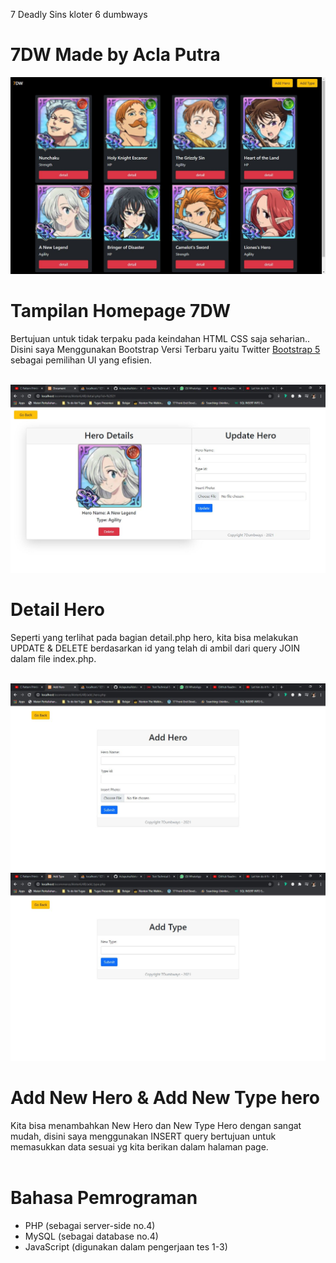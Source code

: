 7 Deadly Sins kloter 6 dumbways
# 7DW Made by Acla Putra

![](Readme_img/7DWHomepage.JPG)
# Tampilan Homepage 7DW
Bertujuan untuk tidak terpaku pada keindahan HTML CSS saja seharian.. Disini saya Menggunakan Bootstrap Versi Terbaru yaitu Twitter <a href="https://getbootstrap.com/">Bootstrap 5</a> sebagai pemilihan UI yang efisien.
<br><br>

![](Readme_img/Detail.JPG)
# Detail Hero
Seperti yang terlihat pada bagian detail.php hero, kita bisa melakukan UPDATE & DELETE berdasarkan id yang telah di ambil dari query JOIN dalam file index.php.
<br><br>

![](Readme_img/AddHero.JPG)
![](Readme_img/AddType.JPG)
# Add New Hero & Add New Type hero
Kita bisa menambahkan New Hero dan New Type Hero dengan sangat mudah, disini saya menggunakan INSERT query bertujuan untuk memasukkan data sesuai yg kita berikan dalam halaman page.
<br><br>

# Bahasa Pemrograman
- PHP (sebagai server-side no.4)
- MySQL (sebagai database no.4)
- JavaScript (digunakan dalam pengerjaan tes 1-3)
